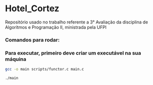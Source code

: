# Hotel_Cortez
Repositório usado no trabalho referente a 3° Avaliação da disciplina de Algoritmos e Programação II, ministrada pela UFPI


### Comandos para rodar:
 ### Para executar, primeiro deve criar um executável na sua máquina
```bash
gcc -o main scripts/functor.c main.c
```

```bash
./main
```
<br>